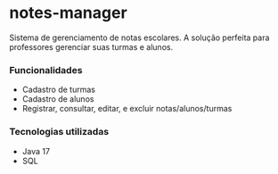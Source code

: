 # notes-manager
Sistema de gerenciamento de notas escolares. A solução perfeita para professores gerenciar suas turmas e alunos.

### Funcionalidades
 - Cadastro de turmas
 - Cadastro de alunos
 - Registrar, consultar, editar, e excluir notas/alunos/turmas

### Tecnologias utilizadas
 - Java 17
 - SQL
